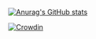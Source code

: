 
[![Anurag's GitHub stats](https://github-readme-stats.vercel.app/api?username=Rohan287)](https://github.com/anuraghazra/github-readme-stats)


[![Crowdin](https://badges.crowdin.net/e/1a53a75fb38f15843d4eb6d9b9e4215a/localized.svg)](https://translate.dahliaos.io/pangolin)
